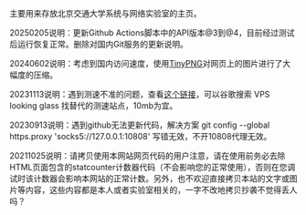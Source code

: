 主要用来存放北京交通大学系统与网络实验室的主页。

20250205说明：更新Github Actions脚本中的API版本@3到@4，目前经过测试后运行恢复正常。删除对国内Git服务的更新说明。

20240602说明：考虑到国内访问速度，使用[TinyPNG](https://tinypng.com/)对网页上的图片进行了大幅度的压缩。

20231113说明：遇到测速不准的问题，查看[这个链接](https://github.com/XIU2/CloudflareSpeedTest/issues/168)，可以谷歌搜索 VPS looking glass 找替代的测速站点，10mb为宜。

20230913说明：遇到github无法更新代码，解决方案 git config --global https.proxy 'socks5://127.0.0.1:10808' 写错无效，不开10808代理无效。

20211025说明：请拷贝使用本网站网页代码的用户注意，请在使用前务必去除HTML页面包含的statcounter计数器代码（不会影响您的正常使用），否则在您调试时该计数器会影响本网站的正常计数。另外，也不欢迎直接拷贝本站的文字或图片等内容，这些内容都是本人或者实验室相关的，一字不改地拷贝抄袭不觉得丢人吗？
